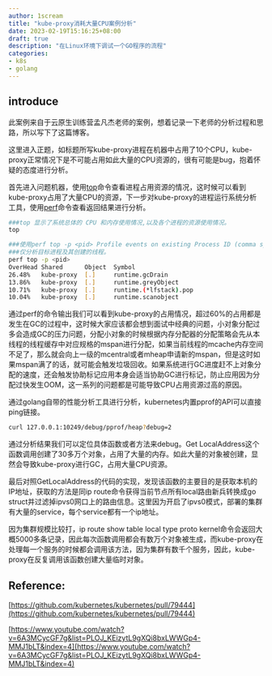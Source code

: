 ```yaml
---
author: 1scream
title: "kube-proxy消耗大量CPU案例分析"
date: 2023-02-19T15:16:25+08:00
draft: true
description: "在Linux环境下调试一个GO程序的流程"
categories:
- k8s
- golang
---
```


## introduce
此案例来自于云原生训练营孟凡杰老师的案例，想着记录一下老师的分析过程和思路，所以写下了这篇博客。

这里进入正题，如标题所写kube-proxy进程在机器中占用了10个CPU，kube-proxy正常情况下是不可能占用如此大量的CPU资源的，很有可能是bug，抱着怀疑的态度进行分析。

首先进入问题机器，使用[top](https://wangchujiang.com/linux-command/c/top.html)命令查看进程占用资源的情况，这时候可以看到kube-proxy占用了大量CPU的资源，下一步对kube-proxy的进程运行系统分析工具，使用[perf](https://www.cnblogs.com/arnoldlu/p/6241297.html)命令查看返回结果进行分析。

```bash
###top 显示了系统总体的 CPU 和内存使用情况,以及各个进程的资源使用情况。
top

###使用perf top -p <pid> Profile events on existing Process ID (comma sperated list).
###仅分析目标进程及其创建的线程。
perf top -p <pid>
OverHead Shared      Object  Symbol
26.48%   kube-proxy  [.]     runtime.gcDrain
13.86%   kube-proxy  [.]     runtime.greyObject
10.71%   kube-proxy  [.]     runtime.(*lfstack).pop
10.04%   kube-proxy  [.]     runtime.scanobject
```

通过perf的命令输出我们可以看到kube-proxy的占用情况，超过60%的占用都是发生在GC的过程中，这时候大家应该都会想到面试中经典的问题，小对象分配过多会造成GC的压力问题，分配小对象的时候根据内存分配器的分配策略会先从本线程的线程缓存中对应规格的mspan进行分配，如果当前线程的mcache内存空间不足了，那么就会向上一级的mcentral或者mheap申请新的mspan，但是这时如果mspan满了的话，就可能会触发垃圾回收。如果系统进行GC进度赶不上对象分配的速度，还会触发协助标记应用本身会适当协助GC进行标记，防止应用因为分配过快发生OOM，这一系列的问题都是可能导致CPU占用资源过高的原因。

通过golang自带的性能分析工具进行分析，kubernetes内置pprof的API可以直接ping链接。

```bash
curl 127.0.0.1:10249/debug/pprof/heap?debug=2
```

通过分析结果我们可以定位具体函数或者方法来debug。Get LocalAddress这个函数调用创建了30多万个对象，占用了大量的内存。如此大量的对象被创建，显然会导致kube-proxy进行GC，占用大量CPU资源。

最后对照GetLocalAddress的代码的实现，发现该函数的主要目的是获取本机的IP地址，获取的方法是同ip route命令获得当前节点所有local路由新兵转换成go struct并过滤掉ipvs0网口上的路由信息。这里因为开启了ipvs0模式，部署的集群有大量的service，每个service都有一个ip地址。

因为集群规模比较打，ip route show table local type proto kernel命令会返回大概5000多条记录，因此每次函数调用都会有数万个对象被生成，而kube-proxy在处理每一个服务的时候都会调用该方法，因为集群有数千个服务，因此，kube-proxy在反复调用该函数创建大量临时对象。

## Reference:

[https://github.com/kubernetes/kubernetes/pull/79444](https://github.com/kubernetes/kubernetes/pull/79444)

[https://www.youtube.com/watch?v=6A3MCycGF7g&list=PLOJ_KEizytL9gXQi8bxLWWGp4-MMJ1bLT&index=4](https://www.youtube.com/watch?v=6A3MCycGF7g&list=PLOJ_KEizytL9gXQi8bxLWWGp4-MMJ1bLT&index=4)